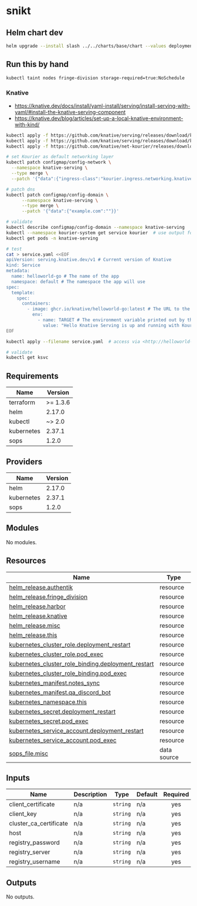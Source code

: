 # snikt

## Helm chart dev

```bash
helm upgrade --install slash ../../charts/base/chart --values deployments/tools/slash.yaml --namespace tools
```

## Run this by hand

```bash
kubectl taint nodes fringe-division storage-required=true:NoSchedule
```

### Knative

- <https://knative.dev/docs/install/yaml-install/serving/install-serving-with-yaml/#install-the-knative-serving-component>
- <https://knative.dev/blog/articles/set-up-a-local-knative-environment-with-kind/>

```bash
kubectl apply -f https://github.com/knative/serving/releases/download/knative-v1.16.0/serving-crds.yaml
kubectl apply -f https://github.com/knative/serving/releases/download/knative-v1.16.0/serving-core.yaml
kubectl apply -f https://github.com/knative/net-kourier/releases/download/knative-v1.16.0/kourier.yaml

# set Kourier as default networking layer
kubectl patch configmap/config-network \
  --namespace knative-serving \
  --type merge \
  --patch '{"data":{"ingress-class":"kourier.ingress.networking.knative.dev"}}'

# patch dns
kubectl patch configmap/config-domain \
      --namespace knative-serving \
      --type merge \
      --patch '{"data":{"example.com":""}}'

# validate
kubectl describe configmap/config-domain --namespace knative-serving
kubectl --namespace kourier-system get service kourier  # use output for reverse-proxy port later
kubectl get pods -n knative-serving

# test
cat > service.yaml <<EOF
apiVersion: serving.knative.dev/v1 # Current version of Knative
kind: Service
metadata:
  name: helloworld-go # The name of the app
  namespace: default # The namespace the app will use
spec:
  template:
    spec:
      containers:
        - image: ghcr.io/knative/helloworld-go:latest # The URL to the image of the app
          env:
            - name: TARGET # The environment variable printed out by the sample app
              value: "Hello Knative Serving is up and running with Kourier!!"
EOF

kubectl apply --filename service.yaml  # access via <http://helloworld-go.default.192.168.1.36.sslip.io:31080>, port is from Kourier HTTP NodePort

# validate
kubectl get ksvc
```

<!-- BEGIN_TF_DOCS -->
## Requirements

| Name | Version |
|------|---------|
| terraform | >= 1.3.6 |
| helm | 2.17.0 |
| kubectl | ~> 2.0 |
| kubernetes | 2.37.1 |
| sops | 1.2.0 |

## Providers

| Name | Version |
|------|---------|
| helm | 2.17.0 |
| kubernetes | 2.37.1 |
| sops | 1.2.0 |

## Modules

No modules.

## Resources

| Name | Type |
|------|------|
| [helm_release.authentik](https://registry.terraform.io/providers/hashicorp/helm/2.17.0/docs/resources/release) | resource |
| [helm_release.fringe_division](https://registry.terraform.io/providers/hashicorp/helm/2.17.0/docs/resources/release) | resource |
| [helm_release.harbor](https://registry.terraform.io/providers/hashicorp/helm/2.17.0/docs/resources/release) | resource |
| [helm_release.knative](https://registry.terraform.io/providers/hashicorp/helm/2.17.0/docs/resources/release) | resource |
| [helm_release.misc](https://registry.terraform.io/providers/hashicorp/helm/2.17.0/docs/resources/release) | resource |
| [helm_release.this](https://registry.terraform.io/providers/hashicorp/helm/2.17.0/docs/resources/release) | resource |
| [kubernetes_cluster_role.deployment_restart](https://registry.terraform.io/providers/hashicorp/kubernetes/2.37.1/docs/resources/cluster_role) | resource |
| [kubernetes_cluster_role.pod_exec](https://registry.terraform.io/providers/hashicorp/kubernetes/2.37.1/docs/resources/cluster_role) | resource |
| [kubernetes_cluster_role_binding.deployment_restart](https://registry.terraform.io/providers/hashicorp/kubernetes/2.37.1/docs/resources/cluster_role_binding) | resource |
| [kubernetes_cluster_role_binding.pod_exec](https://registry.terraform.io/providers/hashicorp/kubernetes/2.37.1/docs/resources/cluster_role_binding) | resource |
| [kubernetes_manifest.notes_sync](https://registry.terraform.io/providers/hashicorp/kubernetes/2.37.1/docs/resources/manifest) | resource |
| [kubernetes_manifest.qa_discord_bot](https://registry.terraform.io/providers/hashicorp/kubernetes/2.37.1/docs/resources/manifest) | resource |
| [kubernetes_namespace.this](https://registry.terraform.io/providers/hashicorp/kubernetes/2.37.1/docs/resources/namespace) | resource |
| [kubernetes_secret.deployment_restart](https://registry.terraform.io/providers/hashicorp/kubernetes/2.37.1/docs/resources/secret) | resource |
| [kubernetes_secret.pod_exec](https://registry.terraform.io/providers/hashicorp/kubernetes/2.37.1/docs/resources/secret) | resource |
| [kubernetes_service_account.deployment_restart](https://registry.terraform.io/providers/hashicorp/kubernetes/2.37.1/docs/resources/service_account) | resource |
| [kubernetes_service_account.pod_exec](https://registry.terraform.io/providers/hashicorp/kubernetes/2.37.1/docs/resources/service_account) | resource |
| [sops_file.misc](https://registry.terraform.io/providers/carlpett/sops/1.2.0/docs/data-sources/file) | data source |

## Inputs

| Name | Description | Type | Default | Required |
|------|-------------|------|---------|:--------:|
| client\_certificate | n/a | `string` | n/a | yes |
| client\_key | n/a | `string` | n/a | yes |
| cluster\_ca\_certificate | n/a | `string` | n/a | yes |
| host | n/a | `string` | n/a | yes |
| registry\_password | n/a | `string` | n/a | yes |
| registry\_server | n/a | `string` | n/a | yes |
| registry\_username | n/a | `string` | n/a | yes |

## Outputs

No outputs.
<!-- END_TF_DOCS -->
